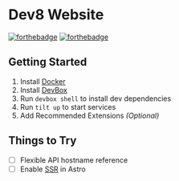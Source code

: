 # Dev8 Website

[![forthebadge](https://forthebadge.com/images/badges/open-source.svg)](https://forthebadge.com)
[![forthebadge](https://forthebadge.com/images/badges/powered-by-black-magic.svg)](https://forthebadge.com)

## Getting Started

1. Install [Docker](https://docs.docker.com/get-docker/)
2. Install [DevBox](https://www.jetpack.io/devbox/docs/installing_devbox/)
3. Run `devbox shell` to install dev dependencies
4. Run `tilt up` to start services
5. Add Recommended Extensions _(Optional)_

## Things to Try

- [ ] Flexible API hostname reference
- [ ] Enable [SSR](https://docs.astro.build/en/guides/server-side-rendering/) in Astro
